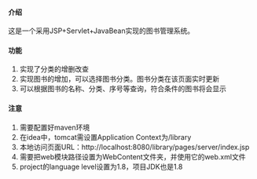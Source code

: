 #### 介绍  
这是一个采用JSP+Servlet+JavaBean实现的图书管理系统。

#### 功能  

1. 实现了分类的增删改查
2. 实现图书的增加，可以选择图书分类。图书分类在该页面实时更新
3. 可以根据图书的名称、分类、序号等查询，符合条件的图书将会显示

#### 注意
1. 需要配置好maven环境
2. 在idea中，tomcat需设置Application Context为/library
3. 本地访问页面URL：http://localhost:8080/library/pages/server/index.jsp
4. 需要把web模块路径设置为WebContent文件夹，并使用它的web.xml文件
5. project的language level设置为1.8，项目JDK也是1.8
